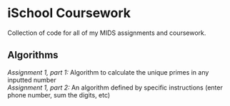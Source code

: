 iSchool Coursework
=======
Collection of code for all of my MIDS assignments and coursework. 

Algorithms
-------
*Assignment 1, part 1:* Algorithm to calculate the unique primes in any inputted number   
*Assignment 1, part 2:* An algorithm defined by specific instructions (enter phone number, sum the digits, etc)  
